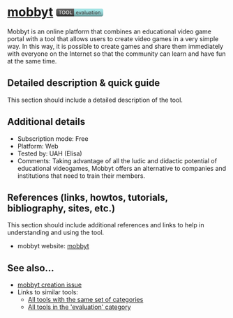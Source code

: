 # [mobbyt](https://mobbyt.com/)  [<img src="images/evaluation.png" align="bottom">](https://github.com/e-CLOSE/Toolbox/issues?q=label%3A01_TOOL+label%3Aevaluation)

Mobbyt is an online platform that combines an educational video game portal with a tool that allows users to create video games in a very simple way. In this way, it is possible to create games and share them immediately with everyone on the Internet so that the community can learn and have fun at the same time.


## Detailed description & quick guide

This section should include a detailed description of the tool.


## Additional details

- Subscription mode: Free
- Platform: Web
- Tested by: UAH (Elisa)
- Comments: Taking advantage of all the ludic and didactic potential of educational videogames, Mobbyt offers an alternative to companies and institutions that need to train their members. 


## References (links, howtos, tutorials, bibliography, sites, etc.)

This section should include additional references and links to help in
understanding and using the tool.

- mobbyt website: [mobbyt](https://mobbyt.com/)


## See also...

- [mobbyt creation issue](https://github.com/e-CLOSE/Toolbox/issues/66)
- Links to similar tools:
  - [All tools with the same set of categories](https://github.com/e-CLOSE/Toolbox/issues?q=label%3A01_TOOL+label%3Aevaluation)
  - [All tools in the 'evaluation' category](https://github.com/e-CLOSE/Toolbox/issues?q=label%3A01_TOOL+label%3Aevaluation)

